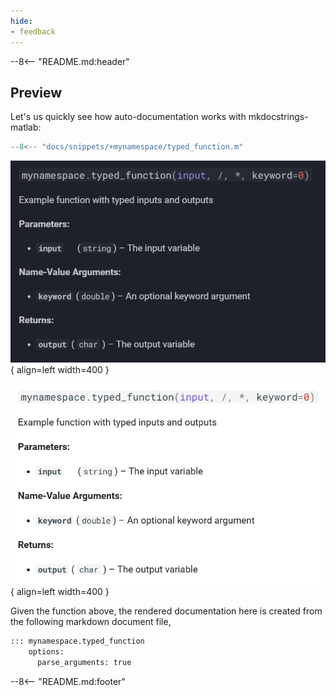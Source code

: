 ```yaml
---
hide:
- feedback
---
```


--8<-- "README.md:header"

## Preview 

Let's us quickly see how auto-documentation works with mkdocstrings-matlab:

```matlab title="Function making use of Argument Validation in namespace +mynamespace"
--8<-- "docs/snippets/+mynamespace/typed_function.m"
```

<div class="result" markdown>

![Image title](img/preview_dark.png#only-dark){ align=left width=400 }

![Image title](img/preview_light.png#only-light){ align=left width=400 }

Given the function above, the rendered documentation here is created from the following markdown document file,

```markdown title="docs/api.md"
::: mynamespace.typed_function
    options:
      parse_arguments: true
```

</div>

--8<-- "README.md:footer"
